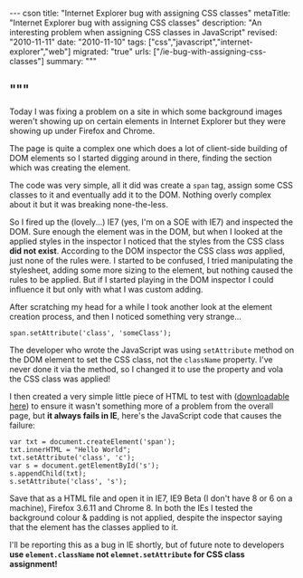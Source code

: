 --- cson
title: "Internet Explorer bug with assigning CSS classes"
metaTitle: "Internet Explorer bug with assigning CSS classes"
description: "An interesting problem when assigning CSS classes in JavaScript"
revised: "2010-11-11"
date: "2010-11-10"
tags: ["css","javascript","internet-explorer","web"]
migrated: "true"
urls: ["/ie-bug-with-assigning-css-classes"]
summary: """

"""
---
Today I was fixing a problem on a site in which some background images weren't showing up on certain elements in Internet Explorer but they were showing up under Firefox and Chrome.

The page is quite a complex one which does a lot of client-side building of DOM elements so I started digging around in there, finding the section which was creating the element.

The code was very simple, all it did was create a `span` tag, assign some CSS classes to it and eventually add it to the DOM. Nothing overly complex about it but it was breaking none-the-less.

So I fired up the (lovely...) IE7 (yes, I'm on a SOE with IE7) and inspected the DOM. Sure enough the element was in the DOM, but when I looked at the applied styles in the inspector I noticed that the styles from the CSS class **did not exist**. According to the DOM inspector the CSS class *was* applied, just none of the rules were. I started to be confused, I tried manipulating the stylesheet, adding some more sizing to the element, but nothing caused the rules to be applied. But if I started playing in the DOM inspector I could influence it but only with what I was custom adding.

After scratching my head for a while I took another look at the element creation process, and then I noticed something very strange...

	span.setAttribute('class', 'someClass');

The developer who wrote the JavaScript was using `setAttribute` method on the DOM element to set the CSS class, not the `className` property. I've never done it via the method, so I changed it to use the property and vola the CSS class was applied!

I then created a very simple little piece of HTML to test with ([downloadable here][1]) to ensure it wasn't something more of a problem from the overall page, but **it always fails in IE**, here's the JavaScript code that causes the failure:

    var txt = document.createElement('span');
    txt.innerHTML = "Hello World";
    txt.setAttribute('class', 'c');
    var s = document.getElementById('s');			
    s.appendChild(txt);
    s.setAttribute('class', 's');

Save that as a HTML file and open it in IE7, IE9 Beta (I don't have 8 or 6 on a machine), Firefox 3.6.11 and Chrome 8. In both the IEs I tested the background colour & padding is not applied, despite the inspector saying that the element has the classes applied to it.

I'll be reporting this as a bug in IE shortly, but of future note to developers **use `element.className` not `elemnet.setAttribute` for CSS class assignment!**


  [1]: /get/ie-bug.html